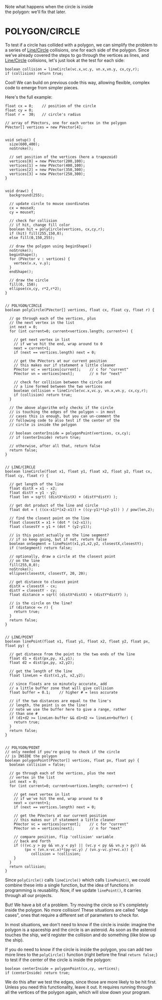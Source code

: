<figcaption>Note what happens when the circle is inside<br>the polygon: we'll fix that later.</figcaption>

# POLYGON/CIRCLE  
To test if a circle has collided with a polygon, we can simplify the problem to a series of [Line/Circle](line-circle.php) collisions, one for each side of the polygon. Since we've already covered the steps to go through the vertices as lines, and [Line/Circle](line-circle.php) collisions, let's just look at the test for each side:

    boolean collision = lineCircle(vc.x,vc.y, vn.x,vn.y, cx,cy,r);
    if (collision) return true;

Cool! We can build on previous code this way, allowing flexible, complex code to emerge from simpler pieces.

Here's the full example:

	float cx = 0;    // position of the circle
	float cy = 0;
	float r =  30;   // circle's radius

	// array of PVectors, one for each vertex in the polygon
	PVector[] vertices = new PVector[4];


	void setup() {
	  size(600,400);
	  noStroke();
	  
	  // set position of the vertices (here a trapezoid)
	  vertices[0] = new PVector(200,100);
	  vertices[1] = new PVector(400,100);
	  vertices[2] = new PVector(350,300);
	  vertices[3] = new PVector(250,300);
	}


	void draw() {
	  background(255);
	  
	  // update circle to mouse coordinates
	  cx = mouseX;
	  cy = mouseY;
	  
	  // check for collision
	  // if hit, change fill color
	  boolean hit = polyCircle(vertices, cx,cy,r);
	  if (hit) fill(255,150,0);
	  else fill(0,150,255);
	  
	  // draw the polygon using beginShape()
	  noStroke();
	  beginShape();
	  for (PVector v : vertices) {
	    vertex(v.x, v.y);
	  }
	  endShape();
	  
	  // draw the circle
	  fill(0, 150);
	  ellipse(cx,cy, r*2,r*2);
	}


	// POLYGON/CIRCLE
	boolean polyCircle(PVector[] vertices, float cx, float cy, float r) {
	  
	  // go through each of the vertices, plus 
	  // the next vertex in the list
	  int next = 0;
	  for (int current=0; current<vertices.length; current++) {
	    
	    // get next vertex in list
	    // if we've hit the end, wrap around to 0
	    next = current+1;
	    if (next == vertices.length) next = 0;
	    
	    // get the PVectors at our current position
	    // this makes our if statement a little cleaner
	    PVector vc = vertices[current];    // c for "current"
	    PVector vn = vertices[next];       // n for "next"
	    
	    // check for collision between the circle and
	    // a line formed between the two vertices
	    boolean collision = lineCircle(vc.x,vc.y, vn.x,vn.y, cx,cy,r);
	    if (collision) return true;
	  }
	  
	  // the above algorithm only checks if the circle
	  // is touching the edges of the polygon – in most 
	  // cases this is enough, but you can un-comment the
	  // following code to also test if the center of the
	  // circle is inside the polygon
	  
	  // boolean centerInside = polygonPoint(vertices, cx,cy);
	  // if (centerInside) return true;
	  
	  // otherwise, after all that, return false
	  return false;
	}


	// LINE/CIRCLE
	boolean lineCircle(float x1, float y1, float x2, float y2, float cx, float cy, float r) {

	  // get length of the line
	  float distX = x1 - x2;
	  float distY = y1 - y2;
	  float len = sqrt( (distX*distX) + (distY*distY) );

	  // get dot product of the line and circle
	  float dot = ( ((cx-x1)*(x2-x1)) + ((cy-y1)*(y2-y1)) ) / pow(len,2);

	  // find the closest point on the line
	  float closestX = x1 + (dot * (x2-x1));
	  float closestY = y1 + (dot * (y2-y1));
	  
	  // is this point actually on the line segment?
	  // if so keep going, but if not, return false
	  boolean onSegment = linePoint(x1,y1,x2,y2, closestX,closestY);
	  if (!onSegment) return false;

	  // optionally, draw a circle at the closest point
	  // on the line
	  fill(255,0,0);
	  noStroke();
	  ellipse(closestX, closestY, 20, 20);

	  // get distance to closest point
	  distX = closestX - cx;
	  distY = closestY - cy;
	  float distance = sqrt( (distX*distX) + (distY*distY) );

	  // is the circle on the line?
	  if (distance <= r) {
	    return true;
	  }
	  return false;
	}


	// LINE/POINT
	boolean linePoint(float x1, float y1, float x2, float y2, float px, float py) {
	  
	  // get distance from the point to the two ends of the line
	  float d1 = dist(px,py, x1,y1);
	  float d2 = dist(px,py, x2,y2);
	  
	  // get the length of the line
	  float lineLen = dist(x1,y1, x2,y2);
	  
	  // since floats are so minutely accurate, add
	  // a little buffer zone that will give collision
	  float buffer = 0.1;    // higher # = less accurate
	  
	  // if the two distances are equal to the line's
	  // length, the point is on the line!
	  // note we use the buffer here to give a range, rather
	  // than one #
	  if (d1+d2 >= lineLen-buffer && d1+d2 <= lineLen+buffer) {
	    return true;
	  }  
	  return false;
	}


	// POLYGON/POINT
	// only needed if you're going to check if the circle
	// is INSIDE the polygon
	boolean polygonPoint(PVector[] vertices, float px, float py) {
	  boolean collision = false;
	  
	  // go through each of the vertices, plus the next
	  // vertex in the list
	  int next = 0;
	  for (int current=0; current<vertices.length; current++) {
	    
	    // get next vertex in list
	    // if we've hit the end, wrap around to 0
	    next = current+1;
	    if (next == vertices.length) next = 0;
	    
	    // get the PVectors at our current position
	    // this makes our if statement a little cleaner
	    PVector vc = vertices[current];    // c for "current"
	    PVector vn = vertices[next];       // n for "next"
	    
	    // compare position, flip 'collision' variable
	    // back and forth
	    if (((vc.y > py && vn.y < py) || (vc.y < py && vn.y > py)) &&
             (px < (vn.x-vc.x)*(py-vc.y) / (vn.y-vc.y)+vc.x)) {
        		collision = !collision;
    	}
	  }
	  return collision;  
	}

Since `polyCircle()` calls `lineCircle()` which calls `linePoint()`, we could combine these into a single function, but the idea of functions in programming is reusability. Now, if we update `linePoint()`, it carries through all our projects.

But! We have a bit of a problem. Try moving the circle so it's completely inside the polygon. No more collision! These situations are called "edge cases", ones that require a different set of parameters to check for. 

In most situations, we don't need to know if the circle is inside: imagine the polygon is a spaceship and the circle is an asteroid. As soon as the asteroid touches the ship, we'd register the collision and do something (like blow up the ship).

If you do need to know if the circle is inside the polygon, you can add two more lines to the `polyCircle()` function (right before the final `return false;`) to test if the center of the circle is inside the polygon:

	boolean centerInside = polygonPoint(cx,cy, vertices);
  	if (centerInside) return true;

We do this after we test the edges, since those are more likely to be hit first. Unless you need this functionality, leave it out. It requires running through all the vertices of the polygon again, which will slow down your program.